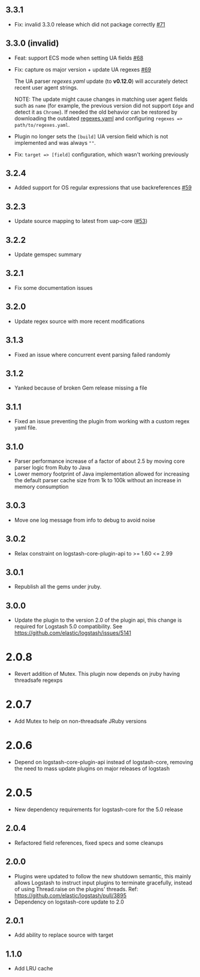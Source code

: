 ## 3.3.1
 - Fix: invalid 3.3.0 release which did not package correctly [#71](https://github.com/logstash-plugins/logstash-filter-useragent/pull/71)

## 3.3.0 (invalid)
 - Feat: support ECS mode when setting UA fields [#68](https://github.com/logstash-plugins/logstash-filter-useragent/pull/68)
 
 - Fix: capture os major version + update UA regexes [#69](https://github.com/logstash-plugins/logstash-filter-useragent/pull/69)

   The UA parser *regexes.yaml* update (to **v0.12.0**) will accurately detect recent user agent strings.

   NOTE: The update might cause changes in matching user agent fields such as `name` 
   (for example, the previous version did not support `Edge` and detect it as `Chrome`).
   If needed the old behavior can be restored by downloading the outdated [regexes.yaml](https://raw.githubusercontent.com/ua-parser/uap-core/2e6c983e42e7aae7d957a263cb4d3de7ccbd92af/regexes.yaml) 
   and configuring `regexes => path/to/regexes.yaml`.

 - Plugin no longer sets the `[build]` UA version field which is not implemented and was always `""`.
 - Fix: `target => [field]` configuration, which wasn't working previously

## 3.2.4
 - Added support for OS regular expressions that use backreferences [#59](https://github.com/logstash-plugins/logstash-filter-useragent/pull/59)

## 3.2.3
 - Update source mapping to latest from uap-core ([#53](https://github.com/logstash-plugins/logstash-filter-useragent/issues/53))

## 3.2.2
  - Update gemspec summary

## 3.2.1
  - Fix some documentation issues

## 3.2.0
  - Update regex source with more recent modifications

## 3.1.3
  - Fixed an issue where concurrent event parsing failed randomly

## 3.1.2
  - Yanked because of broken Gem release missing a file

## 3.1.1
  - Fixed an issue preventing the plugin from working with a custom regex yaml file.

## 3.1.0
  - Parser performance increase of a factor of about 2.5 by moving core parser logic from Ruby to Java
  - Lower memory footprint of Java implementation allowed for increasing the default parser cache size from 1k to 100k
    without an increase in memory consumption

## 3.0.3
  - Move one log message from info to debug to avoid noise

## 3.0.2
  - Relax constraint on logstash-core-plugin-api to >= 1.60 <= 2.99

## 3.0.1
  - Republish all the gems under jruby.
## 3.0.0
  - Update the plugin to the version 2.0 of the plugin api, this change is required for Logstash 5.0 compatibility. See https://github.com/elastic/logstash/issues/5141
# 2.0.8
  - Revert addition of Mutex. This plugin now depends on jruby having threadsafe regexps
# 2.0.7
  - Add Mutex to help on non-threadsafe JRuby versions
# 2.0.6
  - Depend on logstash-core-plugin-api instead of logstash-core, removing the need to mass update plugins on major releases of logstash
# 2.0.5
  - New dependency requirements for logstash-core for the 5.0 release
## 2.0.4
 - Refactored field references, fixed specs and some cleanups

## 2.0.0
 - Plugins were updated to follow the new shutdown semantic, this mainly allows Logstash to instruct input plugins to terminate gracefully,
   instead of using Thread.raise on the plugins' threads. Ref: https://github.com/elastic/logstash/pull/3895
 - Dependency on logstash-core update to 2.0

## 2.0.1
  - Add ability to replace source with target

## 1.1.0
  - Add LRU cache

